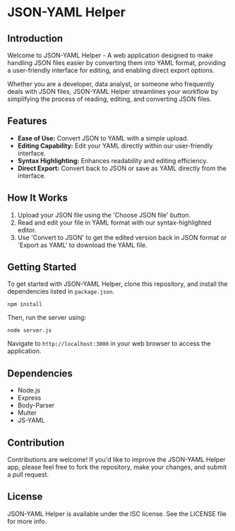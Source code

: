 # JSON-YAML Helper

## Introduction
Welcome to JSON-YAML Helper - A web application designed to make handling JSON files easier by converting them into YAML format, providing a user-friendly interface for editing, and enabling direct export options.

Whether you are a developer, data analyst, or someone who frequently deals with JSON files, JSON-YAML Helper streamlines your workflow by simplifying the process of reading, editing, and converting JSON files.

## Features
- **Ease of Use:** Convert JSON to YAML with a simple upload.
- **Editing Capability:** Edit your YAML directly within our user-friendly interface.
- **Syntax Highlighting:** Enhances readability and editing efficiency.
- **Direct Export:** Convert back to JSON or save as YAML directly from the interface.

## How It Works
1. Upload your JSON file using the 'Choose JSON file' button.
2. Read and edit your file in YAML format with our syntax-highlighted editor.
3. Use 'Convert to JSON' to get the edited version back in JSON format or 'Export as YAML' to download the YAML file.

## Getting Started
To get started with JSON-YAML Helper, clone this repository, and install the dependencies listed in `package.json`.

```shell
npm install
```

Then, run the server using:

```shell
node server.js
```

Navigate to `http://localhost:3000` in your web browser to access the application.

## Dependencies
- Node.js
- Express
- Body-Parser
- Multer
- JS-YAML

## Contribution
Contributions are welcome! If you'd like to improve the JSON-YAML Helper app, please feel free to fork the repository, make your changes, and submit a pull request.

## License
JSON-YAML Helper is available under the ISC license. See the LICENSE file for more info.